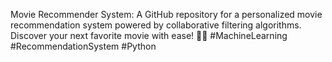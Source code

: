 Movie Recommender System: A GitHub repository for a personalized movie recommendation system powered by collaborative filtering algorithms. Discover your next favorite movie with ease! 🎥🍿 #MachineLearning #RecommendationSystem #Python
